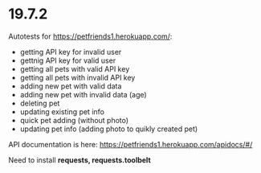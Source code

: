 # 19.7.2

Autotests for https://petfriends1.herokuapp.com/:
- getting API key for invalid user
- gettnig API key for valid user
- getting all pets with valid API key
- getting all pets with invalid API key
- adding new pet with valid data
- adding new pet with invalid data (age)
- deleting pet
- updating existing pet info
- quick pet adding (without photo)
- updating pet info (adding photo to quikly created pet)

API documentation is here: https://petfriends1.herokuapp.com/apidocs/#/

Need to install **requests, requests.toolbelt**

